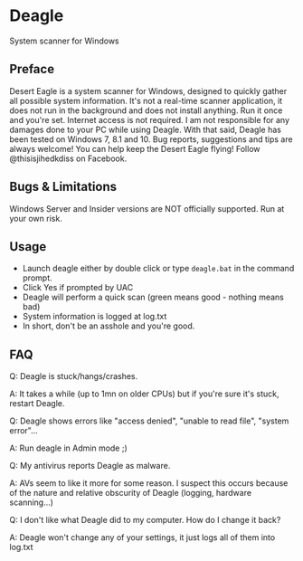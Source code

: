 # Deagle
System scanner for Windows
## Preface
Desert Eagle is a system scanner for Windows, designed to quickly gather all possible system information.
It's not a real-time scanner application, it does not run in the background and does not install anything. Run it once and you're set.
Internet access is not required.
I am not responsible for any damages done to your PC while using Deagle.
With that said, Deagle has been tested on Windows 7, 8.1 and 10.
Bug reports, suggestions and tips are always welcome!
You can help keep the Desert Eagle flying!
Follow @thisisjihedkdiss on Facebook.
## Bugs & Limitations
Windows Server and Insider versions are NOT officially supported. Run at your own risk.
## Usage
- Launch deagle either by double click or type `deagle.bat` in the command prompt.
- Click Yes if prompted by UAC
- Deagle will perform a quick scan (green means good - nothing means bad)
- System information is logged at log.txt
- In short, don't be an asshole and you're good.
## FAQ
Q: Deagle is stuck/hangs/crashes.

A: It takes a while (up to 1mn on older CPUs) but if you're sure it's stuck, restart Deagle.

Q: Deagle shows errors like "access denied", "unable to read file", "system error"...

A: Run deagle in Admin mode ;)

Q: My antivirus reports Deagle as malware.

A: AVs seem to like it more for some reason. I suspect this occurs because of the nature and relative obscurity of Deagle (logging, hardware scanning...)

Q: I don't like what Deagle did to my computer. How do I change it back?

A: Deagle won't change any of your settings, it just logs all of them into log.txt

